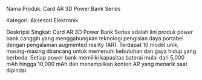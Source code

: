 Nama Produk: Card AR 3D Power Bank Series

Kategori: Aksesori Elektronik

Deskripsi Singkat:
Card AR 3D Power Bank Series adalah lini produk power bank canggih yang menggabungkan teknologi pengisian daya portabel dengan pengalaman augmented reality (AR). Terdapat 10 model unik, masing-masing dirancang untuk memenuhi kebutuhan dan gaya hidup yang berbeda. Setiap power bank memiliki kapasitas baterai mulai dari 5,000 mAh hingga 10,000 mAh dan menampilkan konten AR yang menarik saat dipindai.
